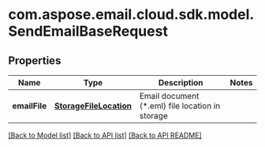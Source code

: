 
# com.aspose.email.cloud.sdk.model.SendEmailBaseRequest

## Properties
Name | Type | Description | Notes
------------ | ------------- | ------------- | -------------
**emailFile** | [**StorageFileLocation**](StorageFileLocation.md) | Email document (*.eml) file location in storage              | 


[[Back to Model list]](README.md#documentation-for-models) [[Back to API list]](README.md#documentation-for-api-endpoints) [[Back to API README]](README.md)

